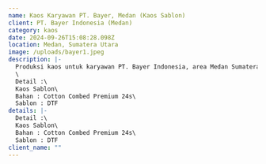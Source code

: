 ```yaml
---
name: Kaos Karyawan PT. Bayer, Medan (Kaos Sablon)
client: PT. Bayer Indonesia (Medan)
category: kaos
date: 2024-09-26T15:08:28.098Z
location: Medan, Sumatera Utara
image: /uploads/bayer1.jpeg
description: |-
  Produksi kaos untuk karyawan PT. Bayer Indonesia, area Medan Sumatera Utara.\
  \
  D﻿etail :\
  K﻿aos Sablon\
  B﻿ahan : Cotton Combed Premium 24s\
  S﻿ablon : DTF
details: |-
  D﻿etail :\
  K﻿aos Sablon\
  B﻿ahan : Cotton Combed Premium 24s\
  S﻿ablon : DTF
client_name: ""
---
```

